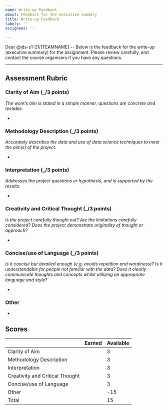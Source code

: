 ```yaml
---
name: Write-up Feedback
about: Feedback for the executive summary
title: Write-up Feedback
labels: ''
assignees: ''

---
```


Dear @ids-s1-21/[TEAMNAME] -- Below is the feedback for the write-up (executive summary) for the assignment. Please review carefully, and contact the course organisers if you have any questions.

---

## Assessment Rubric


### Clarity of Aim (_/3 points)

*The work’s aim is stated in a simple manner, questions are concrete and testable.*

-


### Methodology Description (_/3 points)
*Accurately describes the data and use of data science techniques to meet the aim(s) of the project.*

-


### Interpretation (_/3 points)
*Addresses the project questions or hypothesis, and is supported by the results.*

-


### Creativity and Critical Thought (_/3 points)
*Is the project carefully thought out? Are the limitations carefully considered? Does the project demonstrate originality of thought or approach?*

-


### Concise/use of Language (_/3 points)
*Is it concise but detailed enough (e.g. avoids repetition and wordiness)? Is it understandable for people not familiar with the data? Does it clearly communicate thoughts and concepts whilst utilizing an appropriate language and style?*

-


### Other

-


## Scores

|                                 | Earned | Available |
|-------------------------------- |--------|-----------|
| Clarity of Aim                  |        |      3    |
| Methodology Description         |        |      3    |
| Interpretation                  |        |      3    |
| Creativity and Critical Thought |        |      3    |
| Concise/use of Language         |        |      3    |
| Other                           |        |    -15    |
| Total                           |        |     15    |